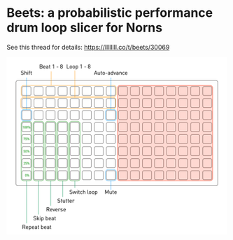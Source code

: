 # Beets: a probabilistic performance drum loop slicer for Norns

See this thread for details: https://llllllll.co/t/beets/30069

![Grid UI](grid-ui.png)
